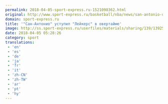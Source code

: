 ```yaml
---
permalink: 2018-04-05-sport-express.ru-1521098362.html
original: http://www.sport-express.ru/basketball/nba/news/san-antonio-ustupil-leykers-v-overtayme-1392537/
domain: sport-express.ru
title: '"Сан-Антонио" уступил "Лейкерс" в овертайме'
image: http://ss.sport-express.ru/userfiles/materials/sharing/139/1392537.jpg
date: 2018-04-05 05:28:26
category: sport
translations: 
 - 'en'
 - 'es'
 - 'de'
 - 'ja'
 - 'fr'
 - 'it'
 - 'zh-CN'
 - 'zh-TW'
 - 'ar'
 - 'pt'
 - 'hy'
---
```


